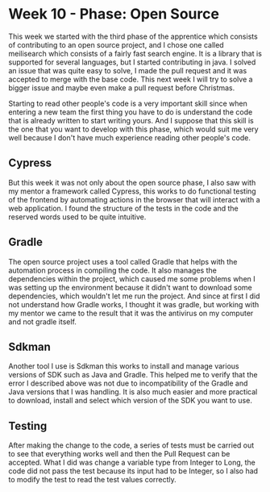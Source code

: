# Week 10 - Phase: Open Source

This week we started with the third phase of the apprentice which consists of contributing to an open source project, and I chose one called meilisearch which consists of a fairly fast search engine. It is a library that is supported for several languages, but I started contributing in java. I solved an issue that was quite easy to solve, I made the pull request and it was accepted to merge with the base code. This next week I will try to solve a bigger issue and maybe even make a pull request before Christmas.

Starting to read other people's code is a very important skill since when entering a new team the first thing you have to do is understand the code that is already written to start writing yours. And I suppose that this skill is the one that you want to develop with this phase, which would suit me very well because I don't have much experience reading other people's code.

## Cypress

But this week it was not only about the open source phase, I also saw with my mentor a framework called Cypress, this works to do functional testing of the frontend by automating actions in the browser that will interact with a web application. I found the structure of the tests in the code and the reserved words used to be quite intuitive.

## Gradle

The open source project uses a tool called Gradle that helps with the automation process in compiling the code. It also manages the dependencies within the project, which caused me some problems when I was setting up the environment because it didn't want to download some dependencies, which wouldn't let me run the project. And since at first I did not understand how Gradle works, I thought it was gradle, but working with my mentor we came to the result that it was the antivirus on my computer and not gradle itself.

## Sdkman

Another tool I use is Sdkman this works to install and manage various versions of SDK such as Java and Gradle. This helped me to verify that the error I described above was not due to incompatibility of the Gradle and Java versions that I was handling. It is also much easier and more practical to download, install and select which version of the SDK you want to use.

## Testing

After making the change to the code, a series of tests must be carried out to see that everything works well and then the Pull Request can be accepted. What I did was change a variable type from Integer to Long, the code did not pass the test because its input had to be Integer, so I also had to modify the test to read the test values correctly.
